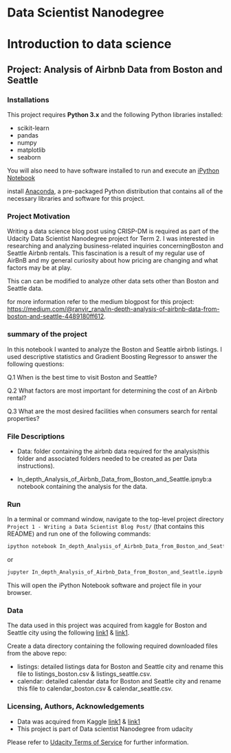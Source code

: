 # Data Scientist Nanodegree
# Introduction to data science
## Project: Analysis of Airbnb Data from Boston and Seattle

### Installations

This project requires **Python 3.x** and the following Python libraries installed:

- scikit-learn
- pandas
- numpy
- matplotlib
- seaborn

You will also need to have software installed to run and execute an [iPython Notebook](http://ipython.org/notebook.html)

install [Anaconda](https://www.continuum.io/downloads), a pre-packaged Python distribution that contains all of the necessary libraries and software for this project.

### Project Motivation

Writing a data science blog post using CRISP-DM is required as part of the Udacity Data Scientist Nanodegree project for Term 2. 
I was interested in researching and analyzing business-related inquiries concerningBoston and Seattle Airbnb rentals. This fascination is a result of my regular use of AirBnB and my general curiosity about how pricing are changing and what factors may be at play.

This can can be modified to analyze other data sets other than Boston and Seattle data.

for more information refer to the medium blogpost for this project: https://medium.com/@ranvir_rana/in-depth-analysis-of-airbnb-data-from-boston-and-seattle-4489180ff612.

### summary of the project

In this notebook I wanted to analyze the Boston and Seattle airbnb listings. I used descriptive statistics and  Gradient Boosting Regressor to answer the following questions:


Q.1 When is the best time to visit Boston and Seattle?

Q.2 What factors are most important for determining the cost of an Airbnb rental?

Q.3 What are the most desired facilities when consumers search for rental properties?


### File Descriptions

- Data: folder containing the airbnb data required for the analysis(this folder and associated folders needed to be created as per Data instructions).

- In_depth_Analysis_of_Airbnb_Data_from_Boston_and_Seattle.ipnyb:a notebook containing the analysis for the data.

### Run

In a terminal or command window, navigate to the top-level project directory `Project 1 - Writing a Data Scientist Blog Post/` (that contains this README) and run one of the following commands:

```bash
ipython notebook In_depth_Analysis_of_Airbnb_Data_from_Boston_and_Seattle.ipynb
```  
or
```bash
jupyter In_depth_Analysis_of_Airbnb_Data_from_Boston_and_Seattle.ipynb
```

This will open the iPython Notebook software and project file in your browser.

### Data

The data used in this project was acquired from kaggle for Boston and Seattle city using the following [link1](https://www.kaggle.com/airbnb/seattle/data) & [link1](https://www.kaggle.com/airbnb/boston). 

Create a data directory containing the following required downloaded files from the above repo:
 - listings: detailed listings data for Boston and Seattle city and rename this file to listings_boston.csv & listings_seattle.csv.
 - calendar: detailed calendar data for Boston and Seattle city and rename this file to calendar_boston.csv & calendar_seattle.csv.

### Licensing, Authors, Acknowledgements 

- Data was acquired from Kaggle [link1](https://www.kaggle.com/airbnb/seattle/data) & [link1](https://www.kaggle.com/airbnb/boston)
- This project is part of Data scientist Nanodegree from udacity 

Please refer to [Udacity Terms of Service](https://www.udacity.com/legal) for further information.

